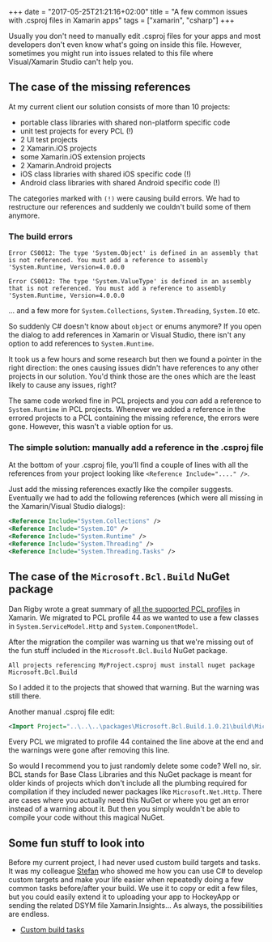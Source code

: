 +++
date = "2017-05-25T21:21:16+02:00"
title = "A few common issues with .csproj files in Xamarin apps"
tags = ["xamarin", "csharp"]
+++

Usually you don't need to manually edit .csproj files for your apps and most developers don't even know what's going on inside this file. However, sometimes you might run into issues related to this file where Visual/Xamarin Studio can't help you.

## The case of the missing references

At my current client our solution consists of more than 10 projects:

* portable class libraries with shared non-platform specific code
* unit test projects for every PCL (!)
* 2 UI test projects
* 2 Xamarin.iOS projects
* some Xamarin.iOS extension projects
* 2 Xamarin.Android projects
* iOS class libraries with shared iOS specific code (!)
* Android class libraries with shared Android specific code (!)

The categories marked with `(!)` were causing build errors. We had to restructure our references and suddenly we couldn't build some of them anymore.

### The build errors

```
Error CS0012: The type 'System.Object' is defined in an assembly that is not referenced. You must add a reference to assembly 'System.Runtime, Version=4.0.0.0
```
```
Error CS0012: The type 'System.ValueType' is defined in an assembly that is not referenced. You must add a reference to assembly 'System.Runtime, Version=4.0.0.0
```

... and a few more for `System.Collections`, `System.Threading`, `System.IO` etc.

So suddenly C# doesn't know about `object` or enums anymore? If you open the dialog to add references in Xamarin or Visual Studio, there isn't any option to add references to `System.Runtime`.

It took us a few hours and some research but then we found a pointer in the right direction: the ones causing issues didn't have references to any other projects in our solution. You'd think those are the ones which are the least likely to cause any issues, right?

The same code worked fine in PCL projects and you _can_ add a reference to `System.Runtime` in PCL projects. Whenever we added a reference in the errored projects to a PCL containing the missing reference, the errors were gone. However, this wasn't a viable option for us.

### The simple solution: manually add a reference in the .csproj file

At the bottom of your .csproj file, you'll find a couple of lines with all the references from your project looking like `<Reference Include="...." />`.

Just add the missing references exactly like the compiler suggests. Eventually we had to add the following references (which were all missing in the Xamarin/Visual Studio dialogs):

```XML
<Reference Include="System.Collections" />
<Reference Include="System.IO" />
<Reference Include="System.Runtime" />
<Reference Include="System.Threading" />
<Reference Include="System.Threading.Tasks" />
```

## The case of the `Microsoft.Bcl.Build` NuGet package

Dan Rigby wrote a great summary of [all the supported PCL profiles](http://danrigby.com/2014/04/16/xamarin-pcl-profile-notes/) in Xamarin. We migrated to PCL profile 44 as we wanted to use a few classes in `System.ServiceModel.Http` and `System.ComponentModel`.

After the migration the compiler was warning us that we're missing out of the fun stuff included in the `Microsoft.Bcl.Build` NuGet package.

```
All projects referencing MyProject.csproj must install nuget package Microsoft.Bcl.Build
```

So I added it to the projects that showed that warning. But the warning was still there.

Another manual .csproj file edit:

```XML
<Import Project="..\..\..\packages\Microsoft.Bcl.Build.1.0.21\build\Microsoft.Bcl.Build.targets" Condition="Exists('..\..\..\packages\Microsoft.Bcl.Build.1.0.21\build\Microsoft.Bcl.Build.targets')" />
```

Every PCL we migrated to profile 44 contained the line above at the end and the warnings were gone after removing this line.

So would I recommend you to just randomly delete some code? Well no, sir. BCL stands for Base Class Libraries and this NuGet package is meant for older kinds of projects which don't include all the plumbing required for compilation if they included newer packages like `Microsoft.Net.Http`. There are cases where you actually need this NuGet or where you get an error instead of a warning about it. But then you simply wouldn't be able to compile your code without this magical NuGet.

## Some fun stuff to look into

Before my current project, I had never used custom build targets and tasks. It was my colleague [Stefan](http://www.stefandevo.com) who showed me how you can use C# to develop custom targets and make your life easier when repeatedly doing a few common tasks before/after your build. We use it to copy or edit a few files, but you could easily extend it to uploading your app to HockeyApp or sending the related DSYM file Xamarin.Insights... As always, the possibilities are endless.

* [Custom build tasks](https://msdn.microsoft.com/en-us/library/t9883dzc.aspx)


